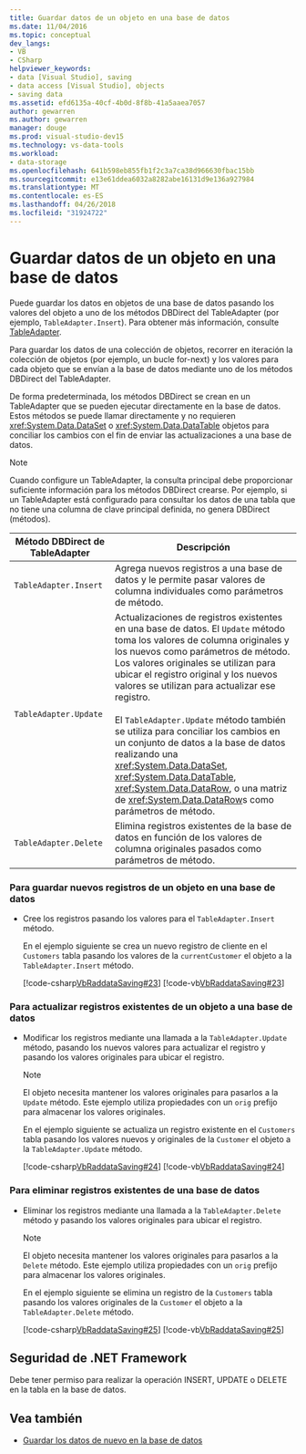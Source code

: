 ```yaml
---
title: Guardar datos de un objeto en una base de datos
ms.date: 11/04/2016
ms.topic: conceptual
dev_langs:
- VB
- CSharp
helpviewer_keywords:
- data [Visual Studio], saving
- data access [Visual Studio], objects
- saving data
ms.assetid: efd6135a-40cf-4b0d-8f8b-41a5aaea7057
author: gewarren
ms.author: gewarren
manager: douge
ms.prod: visual-studio-dev15
ms.technology: vs-data-tools
ms.workload:
- data-storage
ms.openlocfilehash: 641b598eb855fb1f2c3a7ca38d966630fbac15bb
ms.sourcegitcommit: e13e61ddea6032a8282abe16131d9e136a927984
ms.translationtype: MT
ms.contentlocale: es-ES
ms.lasthandoff: 04/26/2018
ms.locfileid: "31924722"
---
```

# <a name="save-data-from-an-object-to-a-database"></a>Guardar datos de un objeto en una base de datos
Puede guardar los datos en objetos de una base de datos pasando los valores del objeto a uno de los métodos DBDirect del TableAdapter (por ejemplo, `TableAdapter.Insert`). Para obtener más información, consulte [TableAdapter](../data-tools/create-and-configure-tableadapters.md).

 Para guardar los datos de una colección de objetos, recorrer en iteración la colección de objetos (por ejemplo, un bucle for-next) y los valores para cada objeto que se envían a la base de datos mediante uno de los métodos DBDirect del TableAdapter.

 De forma predeterminada, los métodos DBDirect se crean en un TableAdapter que se pueden ejecutar directamente en la base de datos. Estos métodos se puede llamar directamente y no requieren <xref:System.Data.DataSet> o <xref:System.Data.DataTable> objetos para conciliar los cambios con el fin de enviar las actualizaciones a una base de datos.

> [!NOTE]
>  Cuando configure un TableAdapter, la consulta principal debe proporcionar suficiente información para los métodos DBDirect crearse. Por ejemplo, si un TableAdapter está configurado para consultar los datos de una tabla que no tiene una columna de clave principal definida, no genera DBDirect (métodos).

|Método DBDirect de TableAdapter|Descripción|
|----------------------------------|-----------------|
|`TableAdapter.Insert`|Agrega nuevos registros a una base de datos y le permite pasar valores de columna individuales como parámetros de método.|
|`TableAdapter.Update`|Actualizaciones de registros existentes en una base de datos. El `Update` método toma los valores de columna originales y los nuevos como parámetros de método. Los valores originales se utilizan para ubicar el registro original y los nuevos valores se utilizan para actualizar ese registro.<br /><br /> El `TableAdapter.Update` método también se utiliza para conciliar los cambios en un conjunto de datos a la base de datos realizando una <xref:System.Data.DataSet>, <xref:System.Data.DataTable>, <xref:System.Data.DataRow>, o una matriz de <xref:System.Data.DataRow>s como parámetros de método.|
|`TableAdapter.Delete`|Elimina registros existentes de la base de datos en función de los valores de columna originales pasados como parámetros de método.|

### <a name="to-save-new-records-from-an-object-to-a-database"></a>Para guardar nuevos registros de un objeto en una base de datos

-   Cree los registros pasando los valores para el `TableAdapter.Insert` método.

     En el ejemplo siguiente se crea un nuevo registro de cliente en el `Customers` tabla pasando los valores de la `currentCustomer` el objeto a la `TableAdapter.Insert` método.

     [!code-csharp[VbRaddataSaving#23](../data-tools/codesnippet/CSharp/save-data-from-an-object-to-a-database_1.cs)]
     [!code-vb[VbRaddataSaving#23](../data-tools/codesnippet/VisualBasic/save-data-from-an-object-to-a-database_1.vb)]

### <a name="to-update-existing-records-from-an-object-to-a-database"></a>Para actualizar registros existentes de un objeto a una base de datos

-   Modificar los registros mediante una llamada a la `TableAdapter.Update` método, pasando los nuevos valores para actualizar el registro y pasando los valores originales para ubicar el registro.

    > [!NOTE]
    >  El objeto necesita mantener los valores originales para pasarlos a la `Update` método. Este ejemplo utiliza propiedades con un `orig` prefijo para almacenar los valores originales.

     En el ejemplo siguiente se actualiza un registro existente en el `Customers` tabla pasando los valores nuevos y originales de la `Customer` el objeto a la `TableAdapter.Update` método.

     [!code-csharp[VbRaddataSaving#24](../data-tools/codesnippet/CSharp/save-data-from-an-object-to-a-database_2.cs)]
     [!code-vb[VbRaddataSaving#24](../data-tools/codesnippet/VisualBasic/save-data-from-an-object-to-a-database_2.vb)]

### <a name="to-delete-existing-records-from-a-database"></a>Para eliminar registros existentes de una base de datos

-   Eliminar los registros mediante una llamada a la `TableAdapter.Delete` método y pasando los valores originales para ubicar el registro.

    > [!NOTE]
    >  El objeto necesita mantener los valores originales para pasarlos a la `Delete` método. Este ejemplo utiliza propiedades con un `orig` prefijo para almacenar los valores originales.

     En el ejemplo siguiente se elimina un registro de la `Customers` tabla pasando los valores originales de la `Customer` el objeto a la `TableAdapter.Delete` método.

     [!code-csharp[VbRaddataSaving#25](../data-tools/codesnippet/CSharp/save-data-from-an-object-to-a-database_3.cs)]
     [!code-vb[VbRaddataSaving#25](../data-tools/codesnippet/VisualBasic/save-data-from-an-object-to-a-database_3.vb)]

## <a name="net-framework-security"></a>Seguridad de .NET Framework
 Debe tener permiso para realizar la operación INSERT, UPDATE o DELETE en la tabla en la base de datos.

## <a name="see-also"></a>Vea también

- [Guardar los datos de nuevo en la base de datos](../data-tools/save-data-back-to-the-database.md)